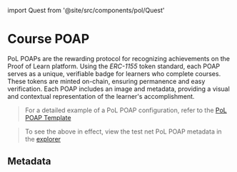 import Quest from '@site/src/components/pol/Quest'

# Course POAP

PoL POAPs are the rewarding protocol for recognizing achievements on the Proof of Learn platform. Using the *ERC-1155* token standard, each POAP serves as a unique, verifiable badge for learners who complete courses. These tokens are minted on-chain, ensuring permanence and easy verification. Each POAP includes an image and metadata, providing a visual and contextual representation of the learner's accomplishment.

> For a detailed example of a PoL POAP configuration, refer to the [PoL POAP Template](https://github.com/POLearn/pol-template/tree/master/poap)

> To see the above in effect, view the test net PoL POAP metadata in the [explorer](https://edu-chain-testnet.blockscout.com/token/0x9B6089b63BEb5812c388Df6cb3419490b4DF4d54/instance/0?tab=metadata)

## Metadata

<Quest componentName="POAPMetadata" />

